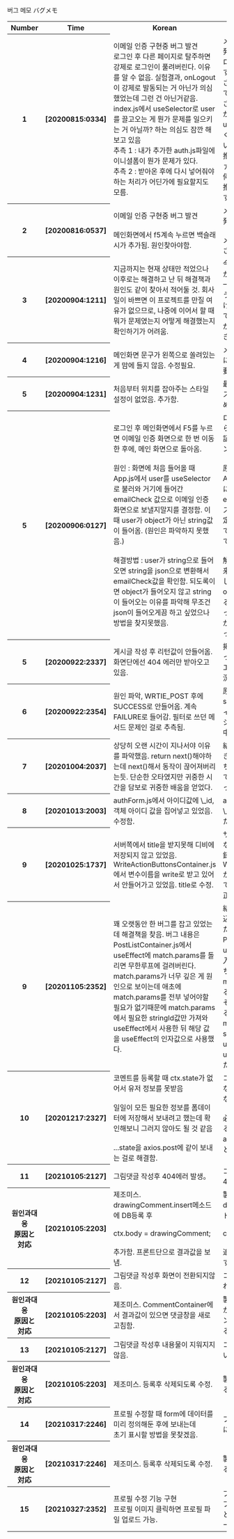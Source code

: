 버그 메모
バグメモ

<table>
    <tbody>
        <tr>
            <th>
                Number
            </th>
            <th>
                Time
            </th>
            <th>
                Korean
            </th>
            <th>
                Japanese
            </th>
        </tr>
        <tr>
            <th>
                1
            </th>
            <th>
                [20200815:0334]
            </th>
            <td>
                이메일 인증 구현중 버그 발견<br>
                로그인 후 다른 페이지로 탈주하면 강제로 로그인이 풀려버린다. 이유를 알 수 없음. 실험결과, onLogout이 강제로 발동되는 거 아닌가 의심했었는데 그런 건 아닌거같음.
                index.js에서 useSelector로 user를 끌고오는 게 뭔가 문제를 일으키는 거 아닐까? 하는 의심도 잠깐 해보고 있음
                <br>
                추측 1 : 내가 추가한 auth.js파일에 이니셜폼이 뭔가 문제가 있다.
                <br>
                추측 2 : 받아온 후에 다시 넣어줘야하는 처리가 어딘가에 필요할지도 모름.
                <br>
            </td>
            <td>
                メールアドレス認証画面製造中発見<br>
                ログイン後、他のページへ遷移するとログインが強制的に解除される。原因不明。テストして、onLogoutが強制的に呼び出されるのではないかと、疑ったが違う模様。index.jsからuseSelectorでuserを持ち込んでくる時何か問題があるんじゃないかと推測中。<br>
                推測　1 : 私が追加したauth.jsファイルのイニシャルフォームに何か問題がある。
                <br>
                推測 2 : 持ち出した後また格納する必要があるかも知れない。
            </td>
        </tr>
        <tr>
            <th>
                2
            </th>
            <th>
                [20200816:0537]
            </th>
            <td>
                이메일 인증 구현중 버그 발견<br>
                <br>
                메인화면에서 f5계속 누르면 백슬래시가 추가됨. 원인찾아야함.
            </td>
            <td>
                メールアドレス認証画面製造中発見<br><br>
                メイン画面でF5を押すと\が追加される。原因探す必要あり。
                <br>
            </td>
        </tr>
        <tr>
            <th>
                3
            </th>
            <th>
                [20200904:1211]
            </th>
            <td>
                지금까지는 현재 상태만 적었으나 이후로는 해결하고 난 뒤 해결책과 원인도 같이 찾아서 적어둘 것. 회사일이 바쁘면 이 프로젝트를 만질 여유가 없으므로, 나중에 이어서 할 때 뭐가
                문제였는지 어떻게 해결했는지 확인하기가 어려움.
            </td>
            <td>
                今までは現状だけ書いたが、後からは解決後の解決法と原因も一緒に突き止めて書いておくようにすること。何時もやれるわけではないので後からどうやって解決したか、何が問題なのかがはっきりと書かれていないときつい。
            </td>
        </tr>
        <tr>
            <th>
                4
            </th>
            <th>
                [20200904:1216]
            </th>
            <td>
                메인화면 문구가 왼쪽으로 쏠려있는 게 맘에 들지 않음. 수정필요.
            </td>
            <td>
                メイン画面のタイトルが左寄せになっていいるため、修正必要。
            </td>
        </tr>
        <tr>
            <th>
                5
            </th>
            <th>
                [20200904:1231]
            </th>
            <td>
                처음부터 위치를 잡아주는 스타일 설정이 없었음. 추가함.
            </td>
            <td>
                最初から位置を指定してくれるスタイル設定がいなかったため、追加。
            </td>
        </tr>
        <tr>
            <th>
                5
            </th>
            <th>
                [20200906:0127]
            </th>
            <td>
                로그인 후 메인화면에서 F5를 누르면 이메일 인증 화면으로 한 번 이동한 후에, 메인 화면으로 돌아옴.<br><br>
                원인 : 화면에 처음 들어올 때 App.js에서 user를 useSelector로 불러와 거기에 들어간 emailCheck 값으로 이메일 인증 화면으로 보낼지말지를 결정함.
                이 때 user가 object가 아닌 string값이 들어옴. (원인은 파악하지 못했음.)<br><br>
                해결방법 : user가 string으로 들어오면 string을 json으로 변환해서 emailCheck값을 확인함. 되도록이면 object가 들어오지 않고 string이 들어오는 이유를
                파악해 무조건 json이 들어오게끔 하고 싶었으나 방법을 찾지못했음.
            </td>
            <td>
                ログインした後にメイン画面からF5を押すとメールアドレス認証画面へ一回遷移してからメイン画面が表示される。<br><br>
                原因 : 画面を初回表示する時、App.jsからuserをuserSelectorにて呼び出し、userのemailCheckの値でメールアドレス認証画面へ送るか、否かを決定する。
                その時、userがobjectではなく、stringとして入って来ている。（原因把握出来ず）<br><br>
                解決方法 :
                userがstringで入って来た場合はstringをjsonに変換し、emailCheckを確認する。objectではなくstringが入ってくる理由を把握し、必ずjsonが入って来るようにしたかったのだが、方法を探すことが出来なかった。
            </td>
        </tr>
        <tr>
            <th>
                5
            </th>
            <th>
                [20200922:2337]
            </th>
            <td>
                게시글 작성 후 리턴값이 안들어옴. 화면단에선 404 에러만 받아오고 있음.
            </td>
            <td>掲示板作成後、リターン値が帰ってこない。画面側からは404エラーだけ持って来ている状況。
            </td>
        </tr>
        <tr>
            <th>
                6
            </th>
            <th>
                [20200922:2354]
            </th>
            <td>
                원인 파악, WRTIE_POST 후에 SUCCESS로 안들어옴. 계속 FAILURE로 들어감. 필터로 쓰던 메서드 문제인 걸로 추측됨.
            </td>
            <td>
                原因：WRITE_POST 後に sUCCESS へ入ってこない。フィルターに使っているファンクションの問題じゃないか推測中。
            </td>
        </tr>
        <tr>
            <th>
                7
            </th>
            <th>
                [20201004:2037]
            </th>
            <td>
                상당히 오랜 시간이 지나서야 이유를 파악했음. return next()해야하는데 next()해서 동작이 끊어져버리는듯. 단순한 오타였지만 귀중한 시간을 담보로 귀중한 배움을 얻었다.
            </td>
            <td>
                結構詰まっていたが、理由は突き止めた。return next()しなくちゃいけないのにただ next()してるからファンクションが終わったと判断した模様。
            </td>
        </tr>
        <tr>
            <th>
                8
            </th>
            <th>
                [20201013:2003]
            </th>
            <td>
                authForm.js에서 아이디값에 \_id, 객체 아이디 값을 집어넣고 있었음. 수정함.
            </td>
            <td>
                authForm.js から StringId に\_id,オブジェクト ID を入れていた。修正済み。
            </td>
        </tr>
        <tr>
            <th>
                9
            </th>
            <th>
                [20201025:1737]
            </th>
            <td>
                서버쪽에서 title을 받지못해 디비에 저장되지 않고 있었음.
                WriteActionButtonsContainer.js에서 변수이름을 write로 받고 있어서 안들어가고 있었음.
                title로 수정.
            </td>
            <td>
                サーバー側から title を貰っていない状況になっていて DB に登録されずにいた。
                WriteActionButtonsContainer.js から引数の名前を write で貰っていたからだった。
                title に修正。
            </td>
        </tr>
        <tr>
            <th>
                9
            </th>
            <th>
                [20201105:2352]
            </th>
            <td>
                꽤 오랫동안 한 버그를 잡고 있었는데 해결책을 찾음.
                버그 내용은 PostListContainer.js에서 useEffect에 match.params를 돌리면 무한루프에 걸려버린다.
                match.params가 너무 깊은 게 원인으로 보이는데 애초에 match.params를 전부 넣어야할 필요가 없기때문에
                match.params에서 필요한 stringId값만 가져와 useEffect에서 사용한 뒤 해당 값을 useEffect의 인자값으로 사용했다.
            </td>
            <td>
                結構長い間、一つのバグに取り込んでいたが、ようやく解決した。
                不具合の内容は PostListContainer.js から useEffect に match.params を入れてしまうと無限ルーフに落ちる、ということ。
                match.params の構造が深すぎるのが原因とみているが、そもそも match.params を全部入れる必要はなかったので、
                mtach.params に必要な stringId の値だけ持ってきて useEffect に使ったあと、useEffect の値を引数に渡した。
            </td>
            </tr>
            <tr>
            <th>
                10
            </th>
            <th>
                [20201217:2327]
            </th>
            <td>
                코멘트를 등록할 때 ctx.state가 없어서 유저 정보를 못받음<br><br>
                일일이 모든 필요한 정보를 폼데이터에 저장해서 보내려고 했는데 확인해보니 그러지 않아도 될 것 같음
                <br><br>
                ...state을 axios.post에 같이 보내는 걸로 해결함.
            </td>
            <td>
                コメント登録時にctx.stateがいなくてユーザー情報が登録できない。<br><br>
                必要なフォームデータを格納することで解決しようとしたが、axios.postに...stateをつけることで解決。
                <br><br>
            </td>
        </tr>
        </tr>
        <tr>
            <th>
                11
            </th>
            <th>
                [20210105:2127]
            </th>
            <td>
                그림댓글 작성후 404에러 발생。
            </td>
            <td>
                コメント作成の後、404NotFound発生。
            </td>
        </tr>
        <tr>
            <th>
                원인과대응<br>
                原因と対応
            </th>
            <th>
                [20210105:2203]
            </th>
            <td>
                제조미스. drawingComment.insert메소드에 DB등록 후 <br><br>
                ctx.body = drawingComment;<br><br>
                추가함. 프론트단으로 결과값을 보냄.
            </td>
            <td>
                製造漏れ。drawingComment.insertメソッドでDB登録の後、<br><br>
                ctx.body = drawingComment;<br><br>
                追記し、フロント側に結果を返す。
            </td>
        </tr>
        <tr>
            <th>
                12
            </th>
            <th>
                [20210105:2127]
            </th>
            <td>
                그림댓글 작성후 화면이 전환되지않음.
            </td>
            <td>
                コメント作成後画面が再表示されない。
            </td>
        </tr>
        <tr>
            <th>
                원인과대응<br>
                原因と対応
            </th>
            <th>
                [20210105:2203]
            </th>
            <td>
                제조미스. CommentContainer에서 결과값이 있으면 댓글창을 새로고침함.
            </td>
            <td>
                製造もれ。CommentContianerから登録が成功した場合、コメントリストをリフレッシュさせるように修正。
            </td>
        </tr>
        <tr>
            <th>
                13
            </th>
            <th>
                [20210105:2127]
            </th>
            <td>
                그림댓글 작성후 내용물이 지워지지않음.
            </td>
            <td>
                コメント登録後、絵が消されない。
            </td>
        </tr>
        <tr>
            <th>
                원인과대응<br>
                原因と対応
            </th>
            <th>
                [20210105:2203]
            </th>
            <td>
                제조미스. 등록후 삭제되도록 수정.
            </td>
            <td>
                製造もれ。登録成功時に消されるように修正。
            </td>
        </tr>
        <tr>
            <th>
                14
            </th>
            <th>
                [20210317:2246]
            </th>
            <td>
                 프로필 수정할 때 form에 데이터를 미리 정의해둔 후에 보내는데<br>
                 초기 표시할 방법을 못찾겠음.
            </td>
            <td>
                プロフィール修正の段階でformに
            </td>
        </tr>
        <tr>
            <th>
                원인과대응<br>    
                原因と対応
            </th>
            <th>
                [20210317:2246]
            </th>
            <td>
                제조미스. 등록후 삭제되도록 수정.
            </td>
            <td>
                製造もれ。登録成功時に消されるように修正。
            </td>
        </tr>
        <tr>
            <th>
                15
            </th>
            <th>
                [20210327:2352]
            </th>
            <td>
                 프로필 수정 기능 구현<br>
                 프로필 이미지 클릭하면 프로필 파일 업로드 가능.
            </td>
            <td>
                プロフィール修正機能実装<br>
                プロフィール写真を押下すると、プロフィール写真アップロード可能。
            </td>
        </tr>
    </tbody>
    <table>
